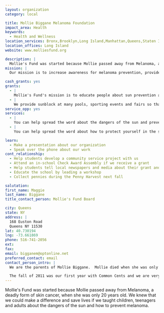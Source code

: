 ```yaml
---
layout: organization
category: local

title: Mollie Biggane Melanoma Foundation
impact_area: Health
keywords: 
  - Health and Wellness
location_services: Bronx,Brooklyn,Long Island,Manhattan,Queens,Staten Island,Greater New York
location_offices: Long Island
website: www.molliesfund.org

description: |
  Mollie's Fund was started because Mollie passed away from Melanoma, a deadly form of skin cancer, when she was only 20 years old.  We knew that we could make a difference and save lives if we taught children, teenagers and adults about the dangers of the sun and how to prevent melanoma.
mission: |
  Our mission is to increase awareness for melanoma prevention, provide information and services on skin cancer detection, and support melanoma patients through education of the latest treatments.

cash_grants: yes
grants: 
  - |
    Mollie's Fund's mission is to educate people about sun prevention and melanoma.  We do this in many ways.  We give out brochures that we made in English, Spanish, and French.  We also made a brochures for new mothers so they get some information about how to protect their babies from the sun.  The brochures cost us 50 cents each.  We hang up posters in public places so people can read about the dangers of the sun and how to protect themselves.  The posters cost us $10 each.  Your donations can help us fund brochures and posters.
  - |
    We provide sunblock at many pools, sporting events and fairs so that people can protect themselves from the sun.  (one gallon of sunblock costs $80.) Your donation can help kids cover up and protect themselves from a sunburn.
service_opp: yes
services: 
  - |
    You can help spread the word about the dangers of the sun and preventing melanoma and have fun at the same time.  You can have a poster-making contest in your school. The posters should let others know about how to protect themselves in the sun and prevent melanoma.
  - |
    You can help spread the word about how to protect yourself in the sun and prevent melanoma by volunteering to give out sunblock, hats, and educational materials at parks, pools, fairs, or sporting events.  Please contact us if you're interested in this.

learn: 
  - Make a presentation about our organization
  - Speak over the phone about our work
cont_relationship: 
  - Help students develop a community service project with us
  - Attend an in-school Check Award Assembly if we receive a grant
  - Help students tell local newspapers and media about their grant and/or project with us
  - Educate the school by leading a workshop
  - Collect pennies during the Penny Harvest next fall

salutation: 
first_name: Maggie
last_name: Biggane
title_contact_person: Mollie's Fund Board

city: Queens
state: NY
address: |
  168 Euston Road  
  Queens NY 11530
lat: 40.730194
lng: -73.661869
phone: 516-741-2056
ext: 
fax: 
email: bigganem@optonline.net
preferred_contact: email
contact_person_intro: |
  We are the parents of Mollie Biggane.  Mollie died when she was only 20 years old from melanoma.  Melanoma is the deadliest form of skin cancer and it is preventable.  You have to know how to protect yourself in the sun and be educated about melanoma.  The mission of Mollie's Fund is to educate as many children, teenagers and adults as possible so that no one has to go through what Mollie went through.  We need as many voices as possible spreading the word about the dangers of the sun!  

  The fall of 2011 was our first year with Common Cents and we are very glad to be working with Common Cents.  Common Cents is important to Mollie's Fund because we want as many students as possible to help us spread the word about Mollie's Fund and melanoma.
---
```

Mollie's Fund was started because Mollie passed away from Melanoma, a deadly form of skin cancer, when she was only 20 years old.  We knew that we could make a difference and save lives if we taught children, teenagers and adults about the dangers of the sun and how to prevent melanoma.